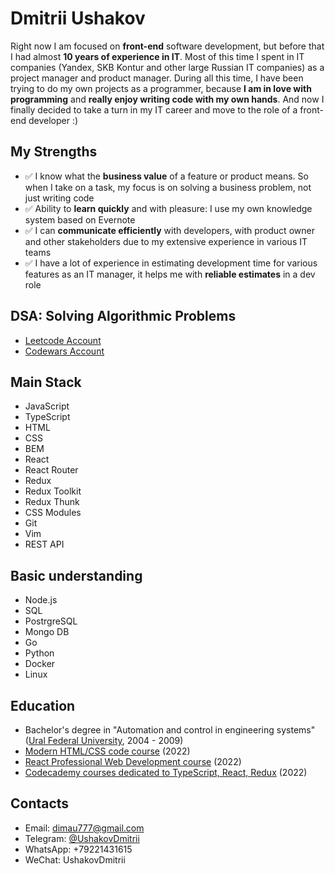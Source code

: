 # Dmitrii Ushakov

Right now I am focused on **front-end** software development, but before that I had almost **10 years of experience in IT**. Most of this time I spent in IT companies (Yandex, SKB Kontur and other large Russian IT companies) as a project manager and product manager. During all this time, I have been trying to do my own projects as a programmer, because **I am in love with programming** and **really enjoy writing code with my own hands**. And now I finally decided to take a turn in my IT career and move to the role of a front-end developer :)

## My Strengths
- ✅ I know what the <b>business value</b> of a feature or product means. So when I take on a task, my focus is on solving a business problem, not just writing code
- ✅ Ability to <b>learn quickly</b> and with pleasure: I use my own knowledge system based on Evernote
- ✅ I can <b>communicate efficiently</b> with developers, with product owner and other stakeholders due to my extensive experience in various IT teams
- ✅ I have a lot of experience in estimating development time for various features as an IT manager, it helps me with <b>reliable estimates</b> in a dev role

## DSA: Solving Algorithmic Problems
<ul>
  <li><a href="https://leetcode.com/dimau777/" target="_blank">Leetcode Account</a></li>
  <li><a href="https://www.codewars.com/users/dimau" target="_blank">Codewars Account</a></li>
</ul>

## Main Stack
- JavaScript
- TypeScript
- HTML
- CSS
- BEM
- React
- React Router
- Redux
- Redux Toolkit
- Redux Thunk
- CSS Modules
- Git
- Vim
- REST API

## Basic understanding
- Node.js
- SQL
- PostrgreSQL
- Mongo DB
- Go
- Python
- Docker
- Linux

## Education
- Bachelor's degree in "Automation and control in engineering systems" (<a href="https://rtf.urfu.ru/en/">Ural Federal University</a>, 2004 - 2009)
- <a href="https://learn.javascript.ru/courses/htmlcss">Modern HTML/CSS code course</a> (2022)
- <a href="https://learn.javascript.ru/courses/react">React Professional Web Development course</a> (2022)
- <a href="https://www.codecademy.com/profiles/5869613752">Codecademy courses dedicated to TypeScript, React, Redux</a> (2022)

## Contacts
<ul>
  <li>Email: <a href="mailto:dimau777@gmail.com" target="_blank">dimau777@gmail.com</a></li>
  <li>Telegram: <a href="https://t.me/UshakovDmitrii" target="_blank">@UshakovDmitrii</a></li>
  <li>WhatsApp: +79221431615</li>
  <li>WeChat: UshakovDmitrii</li>
</ul>
